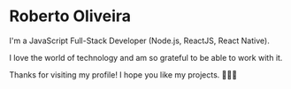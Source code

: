 # Roberto Oliveira

I'm a JavaScript Full-Stack Developer (Node.js, ReactJS, React Native).

I love the world of technology and am so grateful to be able to work with it.

Thanks for visiting my profile! I hope you like my projects. 🙋🏽‍♂️

<!---
robertotics4/robertotics4 is a ✨ special ✨ repository because its `README.md` (this file) appears on your GitHub profile.
You can click the Preview link to take a look at your changes.
--->
